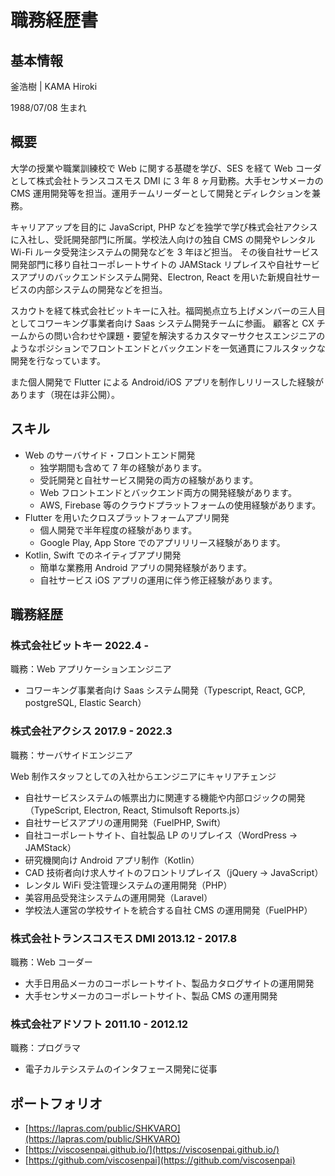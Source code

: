 # 職務経歴書

## 基本情報

釜浩樹 | KAMA Hiroki

1988/07/08 生まれ

## 概要

大学の授業や職業訓練校で Web に関する基礎を学び、SES を経て Web コーダとして株式会社トランスコスモス DMI に 3 年 8 ヶ月勤務。大手センサメーカの CMS 運用開発等を担当。運用チームリーダーとして開発とディレクションを兼務。

キャリアアップを目的に JavaScript, PHP などを独学で学び株式会社アクシスに入社し、受託開発部門に所属。学校法人向けの独自 CMS の開発やレンタル Wi-Fi ルータ受発注システムの開発などを 3 年ほど担当。
その後自社サービス開発部門に移り自社コーポレートサイトの JAMStack リプレイスや自社サービスアプリのバックエンドシステム開発、Electron, React を用いた新規自社サービスの内部システムの開発などを担当。

スカウトを経て株式会社ビットキーに入社。福岡拠点立ち上げメンバーの三人目としてコワーキング事業者向け Saas システム開発チームに参画。
顧客と CX チームからの問い合わせや課題・要望を解決するカスタマーサクセスエンジニアのようなポジションでフロントエンドとバックエンドを一気通貫にフルスタックな開発を行なっています。

また個人開発で Flutter による Android/iOS アプリを制作しリリースした経験があります（現在は非公開）。

## スキル

- Web のサーバサイド・フロントエンド開発
  - 独学期間も含めて 7 年の経験があります。
  - 受託開発と自社サービス開発の両方の経験があります。
  - Web フロントエンドとバックエンド両方の開発経験があります。
  - AWS, Firebase 等のクラウドプラットフォームの使用経験があります。
- Flutter を用いたクロスプラットフォームアプリ開発
  - 個人開発で半年程度の経験があります。
  - Google Play, App Store でのアプリリリース経験があります。
- Kotlin, Swift でのネイティブアプリ開発
  - 簡単な業務用 Android アプリの開発経験があります。
  - 自社サービス iOS アプリの運用に伴う修正経験があります。

## 職務経歴

### 株式会社ビットキー 2022.4 -

職務：Web アプリケーションエンジニア

- コワーキング事業者向け Saas システム開発（Typescript, React, GCP, postgreSQL, Elastic Search）

### 株式会社アクシス 2017.9 - 2022.3

職務：サーバサイドエンジニア

Web 制作スタッフとしての入社からエンジニアにキャリアチェンジ

- 自社サービスシステムの帳票出力に関連する機能や内部ロジックの開発（TypeScript, Electron, React, Stimulsoft Reports.js）
- 自社サービスアプリの運用開発（FuelPHP, Swift）
- 自社コーポレートサイト、自社製品 LP のリプレイス（WordPress → JAMStack）
- 研究機関向け Android アプリ制作（Kotlin）
- CAD 技術者向け求人サイトのフロントリプレイス（jQuery → JavaScript）
- レンタル WiFi 受注管理システムの運用開発（PHP）
- 美容用品受発注システムの運用開発（Laravel）
- 学校法人運営の学校サイトを統合する自社 CMS の運用開発（FuelPHP）

### 株式会社トランスコスモス DMI 2013.12 - 2017.8

職務：Web コーダー

- 大手日用品メーカのコーポレートサイト、製品カタログサイトの運用開発
- 大手センサメーカのコーポレートサイト、製品 CMS の運用開発

### 株式会社アドソフト 2011.10 - 2012.12

職務：プログラマ

- 電子カルテシステムのインタフェース開発に従事

## ポートフォリオ

- [https://lapras.com/public/SHKVARO](https://lapras.com/public/SHKVARO)
- [https://viscosenpai.github.io/](https://viscosenpai.github.io/)
- [https://github.com/viscosenpai](https://github.com/viscosenpai)
